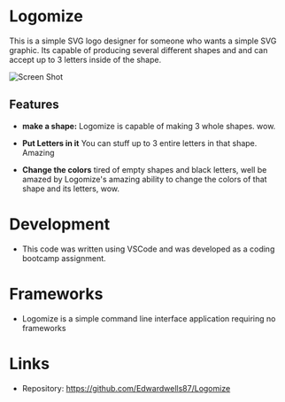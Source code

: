# Logomize

This is a simple SVG logo designer for someone who wants a simple SVG graphic. Its capable of producing several different shapes and and can accept up to 3 letters inside of the shape. 

![Screen Shot](./images/365WeatherScreenShot.png)

## Features 
- **make a shape:** Logomize is capable of making 3 whole shapes. wow. 

- **Put Letters in it** You can stuff up to 3 entire letters in that shape. Amazing

- **Change the colors** tired of empty shapes and black letters, well be amazed by Logomize's amazing ability to change the colors of that shape and its letters, wow. 

# Development
- This code was written using VSCode and was developed as a coding bootcamp assignment. 

# Frameworks
- Logomize is a simple command line interface application requiring no frameworks 

# Links 
- Repository: 
https://github.com/Edwardwells87/Logomize
